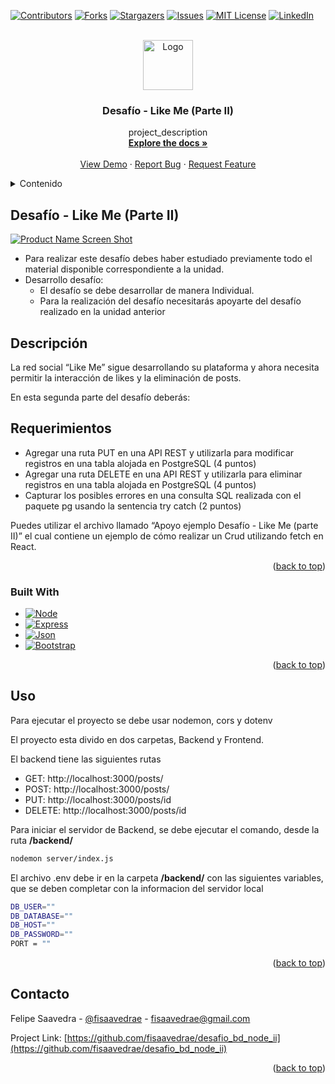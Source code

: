 <!-- Improved compatibility of back to top link: See: https://github.com/othneildrew/Best-README-Template/pull/73 -->
<a name="readme-top"></a>
<!--
*** Thanks for checking out the Best-README-Template. If you have a suggestion
*** that would make this better, please fork the repo and create a pull request
*** or simply open an issue with the tag "enhancement".
*** Don't forget to give the project a star!
*** Thanks again! Now go create something AMAZING! :D
-->



<!-- PROJECT SHIELDS -->
<!--
*** I'm using markdown "reference style" links for readability.
*** Reference links are enclosed in brackets [ ] instead of parentheses ( ).
*** See the bottom of this document for the declaration of the reference variables
*** for contributors-url, forks-url, etc. This is an optional, concise syntax you may use.
*** https://www.markdownguide.org/basic-syntax/#reference-style-links
-->
[![Contributors][contributors-shield]][contributors-url]
[![Forks][forks-shield]][forks-url]
[![Stargazers][stars-shield]][stars-url]
[![Issues][issues-shield]][issues-url]
[![MIT License][license-shield]][license-url]
[![LinkedIn][linkedin-shield]][linkedin-url]



<!-- PROJECT LOGO -->
<br />
<div align="center">
  <a href="https://fidatech.net/felipe/">
    <img src="https://github.com/fisaavedrae/desafio_bd_node_ii/blob/main/frontend/src/assets/fse_logo_blanco.jpg" alt="Logo" width="80" height="80">
  </a>

<h3 align="center">Desafío - Like Me (Parte II)</h3>

  <p align="center">
    project_description
    <br />
    <a href="https://github.com/fisaavedrae/desafio_bd_node_ii"><strong>Explore the docs »</strong></a>
    <br />
    <br />
    <a href="https://github.com/fisaavedrae/desafio_bd_node_ii">View Demo</a>
    ·
    <a href="https://github.com/fisaavedrae/desafio_bd_node_ii/issues">Report Bug</a>
    ·
    <a href="https://github.com/fisaavedrae/desafio_bd_node_ii/issues">Request Feature</a>
  </p>
</div>



<!-- TABLE OF CONTENTS -->
<details>
  <summary>Contenido</summary>
  <ol>
    <li>
      <a href="#about-the-project">Acerca del Proyecto</a>
      <ul>
        <li><a href="#built-with">Construido con</a></li>
      </ul>
    </li>    
  </ol>
</details>



<!-- ABOUT THE PROJECT -->
## Desafío - Like Me (Parte II)

[![Product Name Screen Shot][product-screenshot]](https://fidatech.net/felipe/)

<ul>
<li>
Para realizar este desafío debes haber estudiado previamente todo el material
disponible correspondiente a la unidad.
</li>
<li>Desarrollo desafío:
<ul>
<li>El desafío se debe desarrollar de manera Individual.</li>
<li>Para la realización del desafío necesitarás apoyarte del desafío realizado en la unidad anterior</li>
</li>
</ul></ul>

## Descripción
La red social “Like Me” sigue desarrollando su plataforma y ahora necesita permitir la interacción de likes y la eliminación de posts.

En esta segunda parte del desafío deberás:


## Requerimientos
<ul>
<li>Agregar una ruta PUT en una API REST y utilizarla para modificar registros en una tabla alojada en PostgreSQL (4 puntos)</li>
<li>Agregar una ruta DELETE en una API REST y utilizarla para eliminar registros en una tabla alojada en PostgreSQL (4 puntos)</li>
<li>Capturar los posibles errores en una consulta SQL realizada con el paquete pg usando la sentencia try catch (2 puntos)</li>
</ul>

Puedes utilizar el archivo llamado “Apoyo ejemplo Desafío - Like Me (parte II)” el cual contiene un ejemplo de cómo realizar un Crud utilizando fetch en React.


<p align="right">(<a href="#readme-top">back to top</a>)</p>



### Built With

* [![Node][Node.js]][Node-url]
* [![Express][Express.js]][Express-url]
* [![Json][Json]][Json-url]
* [![Bootstrap][Bootstrap]][Bootstrap-url]


<p align="right">(<a href="#readme-top">back to top</a>)</p>

<!-- USAGE EXAMPLES -->
## Uso

Para ejecutar el proyecto se debe usar nodemon, cors y dotenv

El proyecto esta divido en dos carpetas, Backend y Frontend.

El backend tiene las siguientes rutas

<ul>
<li>GET: http://localhost:3000/posts/</li>
<li>POST: http://localhost:3000/posts/</li>
<li>PUT: http://localhost:3000/posts/id</li>
<li>DELETE: http://localhost:3000/posts/id</li>
</ul>
 
 Para iniciar el servidor de Backend, se debe ejecutar el comando, desde la ruta <b>/backend/</b> 

 ```bash
 nodemon server/index.js
 ```

 El archivo .env debe ir en la carpeta <b>/backend/</b>  con las siguientes variables, que se deben completar con la informacion del servidor local

 ```bash
DB_USER=""
DB_DATABASE=""
DB_HOST=""
DB_PASSWORD=""
PORT = ""
```

<p align="right">(<a href="#readme-top">back to top</a>)</p>


<!-- CONTACT -->
## Contacto

Felipe Saavedra - [@fisaavedrae](https://fidatech.net/felipe/) - fisaavedrae@gmail.com

Project Link: [https://github.com/fisaavedrae/desafio_bd_node_ii](https://github.com/fisaavedrae/desafio_bd_node_ii)

<p align="right">(<a href="#readme-top">back to top</a>)</p>






<!-- MARKDOWN LINKS & IMAGES -->
<!-- https://www.markdownguide.org/basic-syntax/#reference-style-links -->
[contributors-shield]: https://img.shields.io/github/contributors/fisaavedrae/desafio_bd_node_ii.svg?style=for-the-badge
[contributors-url]: https://github.com/fisaavedrae/desafio_bd_node_ii/graphs/contributors
[forks-shield]: https://img.shields.io/github/forks/fisaavedrae/desafio_bd_node_ii.svg?style=for-the-badge
[forks-url]: https://github.com/fisaavedrae/desafio_bd_node_ii/network/members
[stars-shield]: https://img.shields.io/github/stars/fisaavedrae/desafio_bd_node_ii.svg?style=for-the-badge
[stars-url]: https://github.com/fisaavedrae/desafio_bd_node_ii/stargazers
[issues-shield]: https://img.shields.io/github/issues/fisaavedrae/desafio_bd_node_ii.svg?style=for-the-badge
[issues-url]: https://github.com/fisaavedrae/desafio_bd_node_ii/issues
[license-shield]: https://img.shields.io/github/license/fisaavedrae/desafio_bd_node_ii.svg?style=for-the-badge
[license-url]: https://github.com/fisaavedrae/desafio_bd_node_ii/blob/master/LICENSE.txt
[linkedin-shield]: https://img.shields.io/badge/-LinkedIn-black.svg?style=for-the-badge&logo=linkedin&colorB=555
[linkedin-url]: https://www.linkedin.com/in/felipe-saavedra-escobar/
[product-screenshot]: https://github.com/fisaavedrae/desafio_bd_node_ii/blob/main/frontend/src/assets/screenshot.png
[Node.js]: https://img.shields.io/badge/node.js-000000?style=for-the-badge&logo=nodedotjs&logoColor=white
[Node-url]: https://nodejs.org/en
[Express.js]: https://img.shields.io/badge/express.js-000000?style=for-the-badge&logo=express&logoColor=white
[Express-url]: https://expressjs.com/
[Json]: https://img.shields.io/badge/json-000000?style=for-the-badge&logo=json&logoColor=white
[Json-url]: https://www.json.org/json-es.html
[Bootstrap]: https://img.shields.io/badge/bootstrap-000000?style=for-the-badge&logo=bootstrap&logoColor=white
[Bootstrap-url]: https://getbootstrap.com/

